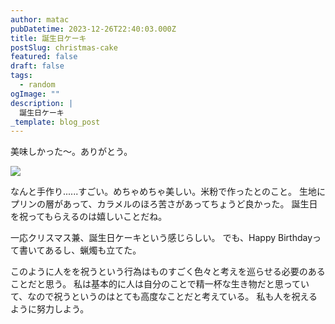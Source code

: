 ```yaml
---
author: matac
pubDatetime: 2023-12-26T22:40:03.000Z
title: 誕生日ケーキ
postSlug: christmas-cake
featured: false
draft: false
tags:
  - random
ogImage: ""
description: |
  誕生日ケーキ
_template: blog_post
---
```


美味しかった〜。ありがとう。

![](/img/cake-2023.gif)

なんと手作り......すごい。めちゃめちゃ美しい。米粉で作ったとのこと。
生地にプリンの層があって、カラメルのほろ苦さがあってちょうど良かった。
誕生日を祝ってもらえるのは嬉しいことだね。

一応クリスマス兼、誕生日ケーキという感じらしい。
でも、Happy Birthdayって書いてあるし、蝋燭も立てた。

このように人をを祝うという行為はものすごく色々と考えを巡らせる必要のあることだと思う。
私は基本的に人は自分のことで精一杯な生き物だと思っていて、なので祝うというのはとても高度なことだと考えている。
私も人を祝えるように努力しよう。
